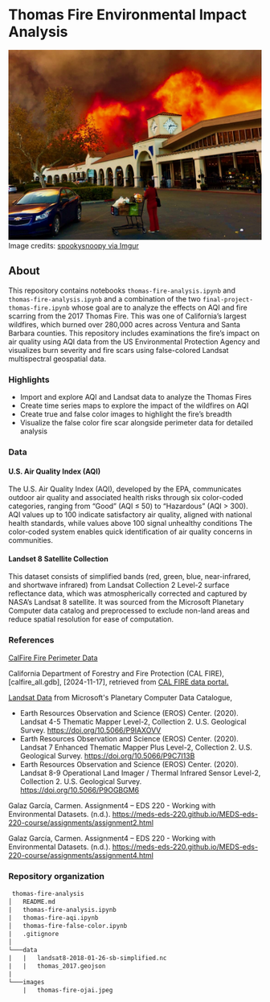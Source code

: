# Thomas Fire Environmental Impact Analysis

![thomas fire image](images/thomas-fire-ojai.jpeg)
Image credits: [spookysnoopy via Imgur](https://imgur.com/gallery/thomas-fire-ojai-california-OJdjw)

## About
This repository contains notebooks `thomas-fire-analysis.ipynb` and `thomas-fire-analysis.ipynb` and a combination of the two `final-project-thomas-fire.ipynb` whose goal are to analyze the effects on AQI and fire scarring from the 2017 Thomas Fire. This was one of California’s largest wildfires, which burned over 280,000 acres across Ventura and Santa Barbara counties. This repository includes examinations the fire’s impact on air quality using AQI data from the US Environmental Protection Agency and visualizes burn severity and fire scars using false-colored Landsat multispectral geospatial data.

### Highlights

- Import and explore AQI and Landsat data to analyze the Thomas Fires
- Create time series maps to explore the impact of the wildfires on AQI
- Create true and false color images to highlight the fire’s breadth
- Visualize the false color fire scar alongside perimeter data for detailed analysis 

### Data

#### U.S. Air Quality Index (AQI)

The U.S. Air Quality Index (AQI), developed by the EPA, communicates outdoor air quality and associated health risks through six color-coded categories, ranging from “Good” (AQI ≤ 50) to “Hazardous” (AQI > 300). AQI values up to 100 indicate satisfactory air quality, aligned with national health standards, while values above 100 signal unhealthy conditions The color-coded system enables quick identification of air quality concerns in communities.

#### Landset 8 Satellite Collection

This dataset consists of simplified bands (red, green, blue, near-infrared, and shortwave infrared) from Landsat Collection 2 Level-2 surface reflectance data, which was atmospherically corrected and captured by NASA’s Landsat 8 satellite. It was sourced from the Microsoft Planetary Computer data catalog and preprocessed to exclude non-land areas and reduce spatial resolution for ease of computation.

### References

[CalFire Fire Perimeter Data](https://www.fire.ca.gov/what-we-do/fire-resource-assessment-program/fire-perimeters)

California Department of Forestry and Fire Protection (CAL FIRE), [calfire_all.gdb], [2024-11-17], retrieved from [CAL FIRE data portal.](https://www.fire.ca.gov/what-we-do/fire-resource-assessment-program/fire-perimeters)

[Landsat Data](https://planetarycomputer.microsoft.com/dataset/landsat-c2-l2) from Microsoft's Planetary Computer Data Catalogue,

- Earth Resources Observation and Science (EROS) Center. (2020). Landsat 4-5 Thematic Mapper Level-2, Collection 2. U.S. Geological Survey. https://doi.org/10.5066/P9IAXOVV
- Earth Resources Observation and Science (EROS) Center. (2020). Landsat 7 Enhanced Thematic Mapper Plus Level-2, Collection 2. U.S. Geological Survey. https://doi.org/10.5066/P9C7I13B
- Earth Resources Observation and Science (EROS) Center. (2020). Landsat 8-9 Operational Land Imager / Thermal Infrared Sensor Level-2, Collection 2. U.S. Geological Survey. https://doi.org/10.5066/P9OGBGM6

Galaz García, Carmen. Assignment4 – EDS 220 - Working with Environmental Datasets. (n.d.). https://meds-eds-220.github.io/MEDS-eds-220-course/assignments/assignment2.html

Galaz García, Carmen. Assignment4 – EDS 220 - Working with Environmental Datasets. (n.d.). https://meds-eds-220.github.io/MEDS-eds-220-course/assignments/assignment4.html


### Repository organization

```
 thomas-fire-analysis
│   README.md
|   thomas-fire-analysis.ipynb
|   thomas-fire-aqi.ipynb
│   thomas-fire-false-color.ipynb
|   .gitignore
│
└───data
|   |   landsat8-2018-01-26-sb-simplified.nc
|   |   thomas_2017.geojson
|
└───images
    |   thomas-fire-ojai.jpeg
```
